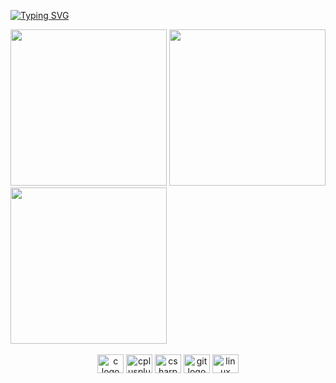 <a align="center" href="https://git.io/typing-svg"><img src="https://readme-typing-svg.herokuapp.com?font=Fira+Code&size=16&pause=10000&color=04F700&center=true&vCenter=true&width=835&lines=ckd4+bazist+programmist" alt="Typing SVG" /></a>

<div>
  <img height="250" src="https://gifdb.com/images/high/3d-saul-goodman-8w5pgtty7uc39twl.webp"/>
  <img height="250" src="https://gifdb.com/images/high/caught-in-4k-saul-goodman-tz60jv8lh8sdnj3v.webp"/>
  <img height="250" src="https://i.imgur.com/Au2paCc.gif"/>
<div>

  <br/>
  <div align="center">
    <img src="https://cdn.jsdelivr.net/gh/devicons/devicon/icons/c/c-original.svg" height="30" width="42" alt="c logo"  />
    <img src="https://cdn.jsdelivr.net/gh/devicons/devicon/icons/cplusplus/cplusplus-original.svg" height="30" width="42" alt="cplusplus logo"  />
    <img src="https://cdn.jsdelivr.net/gh/devicons/devicon/icons/csharp/csharp-original.svg" height="30" width="42" alt="csharp logo"  />
    <img src="https://cdn.jsdelivr.net/gh/devicons/devicon/icons/git/git-original.svg" height="30" width="42" alt="git logo"  />
    <img src="https://cdn.jsdelivr.net/gh/devicons/devicon/icons/linux/linux-original.svg" height="30" width="42" alt="linux logo"  />
  </div>
<!--
**ckd4/ckd4** is a ✨ _special_ ✨ repository because its `README.md` (this file) appears on your GitHub profile.

Here are some ideas to get you started:

- 🔭 I’m currently working on ...
- 🌱 I’m currently learning ...
- 👯 I’m looking to collaborate on ...
- 🤔 I’m looking for help with ...
- 💬 Ask me about ...
- 📫 How to reach me: ...
- 😄 Pronouns: ...
- ⚡ Fun fact: ...
-->
